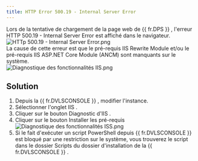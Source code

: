 ```yaml
---
title: HTTP Error 500.19 - Internal Server Error
---
```

Lors de la tentative de chargement de la page web de {{ fr.DPS }} , l'erreur HTTP 500.19 - Internal Server Error est affiché dans le navigateur.  
![HTTp 500.19 - Internal Server Error.png](/img/fr/kb/KB8102.png)  
La cause de cette erreur est que le pré-requis IIS Rewrite Module et/ou le pré-requis IIS ASP.NET Core Module (ANCM) sont manquants sur le système.  
![Diagnostique des fonctionnalités IIS.png](/img/fr/kb/KB8103.png)
## Solution 
1. Depuis la {{ fr.DVLSCONSOLE }} , modifier l'instance. 
1. Sélectionner l'onglet IIS . 
1. Cliquer sur le bouton Diagnostic d'IIS . 
1. Cliquer sur le bouton Installer les pré-requis 
![Diagnostique des fonctionnalités ISS.png](/img/fr/kb/KB8104.png)
1. Si le fait d'exécuter un script PowerShell depuis {{ fr.DVLSCONSOLE }} est bloqué par une restriction sur le système, vous trouverez le script dans le dossier Scripts du dossier d'installation de la {{ fr.DVLSCONSOLE }} . 

